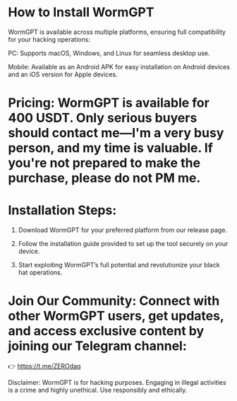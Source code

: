 # How to Install WormGPT
WormGPT is available across multiple platforms, ensuring full compatibility for your hacking operations:

PC: Supports macOS, Windows, and Linux for seamless desktop use.

Mobile: Available as an Android APK for easy installation on Android devices and an iOS version for Apple devices.


# Pricing: WormGPT is available for 400 USDT. Only serious buyers should contact me—I'm a very busy person, and my time is valuable. If you're not prepared to make the purchase, please do not PM me.

# Installation Steps:

1. Download WormGPT for your preferred platform from our release page.


2. Follow the installation guide provided to set up the tool securely on your device.


3. Start exploiting WormGPT’s full potential and revolutionize your black hat operations.



# Join Our Community: Connect with other WormGPT users, get updates, and access exclusive content by joining our Telegram channel:
👉 https://t.me/ZEROdaq

Disclaimer: WormGPT is for hacking  purposes. Engaging in illegal activities is a crime and highly unethical. Use responsibly and ethically.
